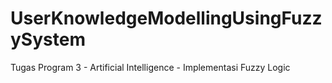 # UserKnowledgeModellingUsingFuzzySystem
Tugas Program 3 - Artificial Intelligence - Implementasi Fuzzy Logic
